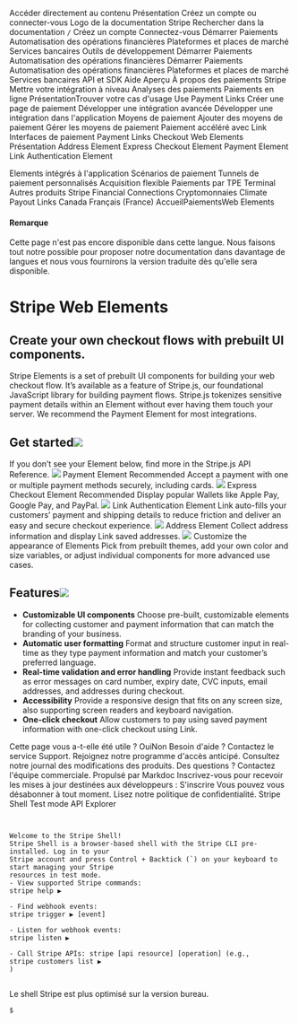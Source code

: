 Accéder directement au contenu
Présentation
Créez un compte
ou 
connecter-vous
Logo de la documentation Stripe
Rechercher dans la documentation
`/`
Créez un compte
Connectez-vous
Démarrer
Paiements
Automatisation des opérations financières
Plateformes et places de marché
Services bancaires
Outils de développement
Démarrer
Paiements
Automatisation des opérations financières
Démarrer
Paiements
Automatisation des opérations financières
Plateformes et places de marché
Services bancaires
API et SDK
Aide
Aperçu
À propos des paiements Stripe
Mettre votre intégration à niveau
Analyses des paiements
Paiements en ligne
PrésentationTrouver votre cas d'usage
Use Payment Links
Créer une page de paiement
Développer une intégration avancée
Développer une intégration dans l'application
Moyens de paiement
Ajouter des moyens de paiement
Gérer les moyens de paiement
Paiement accéléré avec Link
Interfaces de paiement
Payment Links
Checkout
Web Elements
Présentation
Address Element
Express Checkout Element
Payment Element
Link Authentication Element


Elements intégrés à l'application
Scénarios de paiement
Tunnels de paiement personnalisés
Acquisition flexible
Paiements par TPE
Terminal
Autres produits Stripe
Financial Connections
Cryptomonnaies
Climate
Payout Links
Canada
Français (France)
AccueilPaiementsWeb Elements
#### Remarque
Cette page n'est pas encore disponible dans cette langue. Nous faisons tout notre possible pour proposer notre documentation dans davantage de langues et nous vous fournirons la version traduite dès qu'elle sera disponible.
# Stripe Web Elements
## Create your own checkout flows with prebuilt UI components.
Stripe Elements is a set of prebuilt UI components for building your web checkout flow. It’s available as a feature of Stripe.js, our foundational JavaScript library for building payment flows. Stripe.js tokenizes sensitive payment details within an Element without ever having them touch your server. We recommend the Payment Element for most integrations.
## Get started![](https://b.stripecdn.com/docs-statics-srv/assets/fcc3a1c24df6fcffface6110ca4963de.svg)
If you don’t see your Element below, find more in the Stripe.js API Reference.
![](https://b.stripecdn.com/docs-statics-srv/assets/payment-element.750bc8af6d17414b54dc09ae8acb8efb.svg)
Payment Element
Recommended
Accept a payment with one or multiple payment methods securely, including cards.
![](https://b.stripecdn.com/docs-statics-srv/assets/wallet-element.c96ed64cf20f79da4cd61d96699a3ff3.svg)
Express Checkout Element
Recommended
Display popular Wallets like Apple Pay, Google Pay, and PayPal.
![](https://b.stripecdn.com/docs-statics-srv/assets/link-element.9773d44cacda7df8846963ff92cdd4b6.svg)
Link Authentication Element
Link auto-fills your customers’ payment and shipping details to reduce friction and deliver an easy and secure checkout experience.
![](https://b.stripecdn.com/docs-statics-srv/assets/shipping-element.01362d4c55a5a5bfe5ce171e3cc6b953.svg)
Address Element
Collect address information and display Link saved addresses.
![](https://b.stripecdn.com/docs-statics-srv/assets/customize@2x.e4101cdeb47e80bca9181a73da5581cf.png)
Customize the appearance of Elements
Pick from prebuilt themes, add your own color and size variables, or adjust individual components for more advanced use cases.
## Features![](https://b.stripecdn.com/docs-statics-srv/assets/fcc3a1c24df6fcffface6110ca4963de.svg)
  * **Customizable UI components** Choose pre-built, customizable elements for collecting customer and payment information that can match the branding of your business.
  * **Automatic user formatting** Format and structure customer input in real-time as they type payment information and match your customer’s preferred language.
  * **Real-time validation and error handling** Provide instant feedback such as error messages on card number, expiry date, CVC inputs, email addresses, and addresses during checkout.
  * **Accessibility** Provide a responsive design that fits on any screen size, also supporting screen readers and keyboard navigation.
  * **One-click checkout** Allow customers to pay using saved payment information with one-click checkout using Link.


Cette page vous a-t-elle été utile ?
OuiNon
Besoin d'aide ? Contactez le service Support.
Rejoignez notre programme d'accès anticipé.
Consultez notre journal des modifications des produits.
Des questions ? Contactez l'équipe commerciale.
Propulsé par Markdoc
Inscrivez-vous pour recevoir les mises à jour destinées aux développeurs :
S'inscrire
Vous pouvez vous désabonner à tout moment. Lisez notre politique de confidentialité.
Stripe Shell
Test mode
API Explorer
```


Welcome to the Stripe Shell!
Stripe Shell is a browser-based shell with the Stripe CLI pre-installed. Log in to your
Stripe account and press Control + Backtick (`) on your keyboard to start managing your Stripe
resources in test mode.
- View supported Stripe commands: 
stripe help ▶️

- Find webhook events: 
stripe trigger ▶️ [event]

- Listen for webhook events: 
stripe listen ▶

- Call Stripe APIs: stripe [api resource] [operation] (e.g., 
stripe customers list ▶️
)


```

Le shell Stripe est plus optimisé sur la version bureau.
```
$
```


